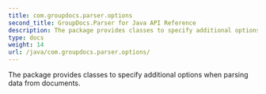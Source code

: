 ```yaml
---
title: com.groupdocs.parser.options
second_title: GroupDocs.Parser for Java API Reference
description: The package provides classes to specify additional options when parsing data from documents.
type: docs
weight: 14
url: /java/com.groupdocs.parser.options/
---
```


The package provides classes to specify additional options when parsing data from documents.


